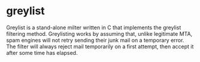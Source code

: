 # greylist
Greylist is a stand-alone milter written in C that implements the greylist filtering method.  Greylisting works by assuming that, unlike legitimate MTA, spam engines will not retry sending their junk mail on a temporary error. The filter will always reject mail temporarily on a first attempt, then accept it after some time has elapsed.
